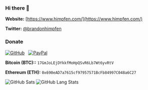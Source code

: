 ### Hi there 👋

**Website:** [https://www.himpfen.com/](https://www.himpfen.com/)

**Twitter:** [@brandonhimpfen](https://twitter.com/brandonhimpfen)

### Donate

[![GitHub](https://srv-cdn.himpfen.io/badges/github/github-square-large.svg)](https://clicksrv.net/3L) &nbsp; [![PayPal](https://srv-cdn.himpfen.io/badges/buymeacoffee/buymeacoffee-square-large.svg)](https://clicksrv.net/3M)

**Bitcoin (BTC)::** `17GmJoLEjDYkkfMoHpQSvR6Lb7Wt6yvRtV`

**Ethereum (ETH):** `0x690eAD7a7615cf97957571BcFb84997C048a6C27`

![GitHub Sats](https://github-readme-stats.vercel.app/api?username=brandonhimpfen&hide=stars,issues,prs&count_private=true&theme=tokyonight) ![GitHub Lang Stats](https://github-readme-stats.vercel.app/api/top-langs/?username=brandonhimpfen&layout=compact&theme=tokyonight)
